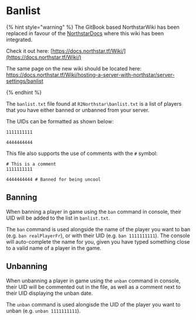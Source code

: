 # Banlist

{% hint style="warning" %}
The GitBook based NorthstarWiki has been replaced in favour of the [NorthstarDocs](https://docs.northstar.tf/) where this wiki has been integrated.

Check it out here: [https://docs.northstar.tf/Wiki/](https://docs.northstar.tf/Wiki/)

The same page on the new wiki should be located here: https://docs.northstar.tf/Wiki/hosting-a-server-with-northstar/server-settings/banlist

{% endhint %}

The `banlist.txt` file found at `R2Northstar\banlist.txt` is a list of players that you have either banned or unbanned from your server.

The UIDs can be formatted as shown below:
```
1111111111

4444444444
```

This file also supports the use of comments with the `#` symbol:

```
# This is a comment
1111111111

4444444444 # Banned for being uncool
```

## Banning

When banning a player in game using the `ban` command in console, their UID will be added to the list in `banlist.txt`.

The `ban` command is used alongside the name of the player you want to ban (e.g. `ban realPlayerFr`), or with their UID (e.g. `ban 1111111111`). The console will auto-complete the name for you, given you have typed something close to a valid name of a player in the game.

## Unbanning

When unbanning a player in game using the `unban` command in console, their UID will be commented out in the file, as well as a comment next to their UID displaying the unban date.

The `unban` command is used alongisde the UID of the player you want to unban (e.g. `unban 1111111111`).
